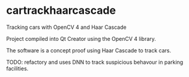 # cartrackhaarcascade
Tracking cars with OpenCV 4 and Haar Cascade

Project compiled into Qt Creator using the OpenCV 4 library.

The software is a concept proof using Haar Cascade to track cars.

TODO: refactory and uses DNN to track suspicious behavour in parking facilities.
